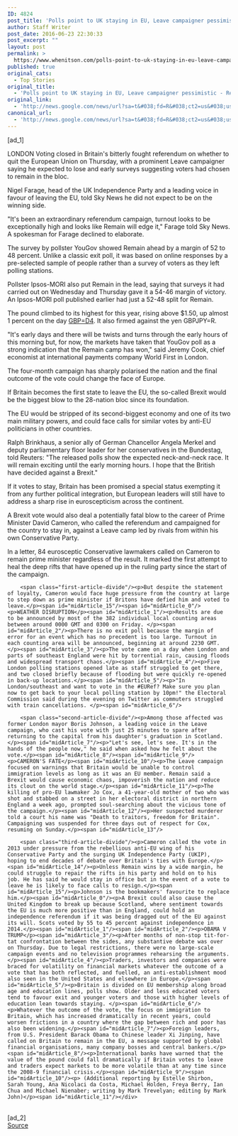 ```yaml
---
ID: 4824
post_title: 'Polls point to UK staying in EU, Leave campaigner pessimistic &#8211; Reuters'
author: Staff Writer
post_date: 2016-06-23 22:30:33
post_excerpt: ""
layout: post
permalink: >
  https://www.whenitson.com/polls-point-to-uk-staying-in-eu-leave-campaigner-pessimistic-reuters/
published: true
original_cats:
  - Top Stories
original_title:
  - 'Polls point to UK staying in EU, Leave campaigner pessimistic - Reuters'
original_link:
  - 'http://news.google.com/news/url?sa=t&#038;fd=R&#038;ct2=us&#038;usg=AFQjCNG3eEk3yHus9SSHli9yAO0XJohuPw&#038;clid=c3a7d30bb8a4878e06b80cf16b898331&#038;cid=52779135478777&#038;ei=c2FsV9AP04SFAfKWjKAH&#038;url=http://www.reuters.com/article/us-britain-eu-idUSKCN0Z902K'
canonical_url:
  - 'http://news.google.com/news/url?sa=t&#038;fd=R&#038;ct2=us&#038;usg=AFQjCNG3eEk3yHus9SSHli9yAO0XJohuPw&#038;clid=c3a7d30bb8a4878e06b80cf16b898331&#038;cid=52779135478777&#038;ei=c2FsV9AP04SFAfKWjKAH&#038;url=http://www.reuters.com/article/us-britain-eu-idUSKCN0Z902K'
---
```

 [ad_1]
<br><div id="articleText">
<span id="midArticle_start"/>

<span id="midArticle_0"/><span class="focusParagraph" readability="5"><p><span class="articleLocation">LONDON</span> Voting closed in Britain's bitterly fought referendum on whether to quit the European Union on Thursday, with a prominent Leave campaigner saying he expected to lose and early surveys suggesting voters had chosen to remain in the bloc.</p></span><span id="midArticle_1"/><p>Nigel Farage, head of the UK Independence Party and a leading voice in favour of leaving the EU, told Sky News he did not expect to be on the winning side.</p><span id="midArticle_2"/><p>"It's been an extraordinary referendum campaign, turnout looks to be exceptionally high and looks like Remain will edge it," Farage told Sky News. A spokesman for Farage declined to elaborate.</p><span id="midArticle_3"/><p>The survey by pollster YouGov showed Remain ahead by a margin of 52 to 48 percent. Unlike a classic exit poll, it was based on online responses by a pre-selected sample of people rather than a survey of voters as they left polling stations.</p><span id="midArticle_4"/><p>Pollster Ipsos-MORI also put Remain in the lead, saying that surveys it had carried out on Wednesday and Thursday gave it a 54-46 margin of victory. An Ipsos-MORI poll published earlier had just a 52-48 split for Remain.</p><span id="midArticle_5"/><p>The pound climbed to its highest for this year, rising above $1.50, up almost 1 percent on the day <a href="http://www.reuters.com/finance/currencies/quote?srcCurr=GBP&amp;destCurr=USD">GBP=D4</a>. It also firmed against the yen GBPJPY=R. </p><span id="midArticle_6"/><p>"It's early days and there will be twists and turns through the early hours of this morning but, for now, the markets have taken that YouGov poll as a strong indication that the Remain camp has won," said Jeremy Cook, chief economist at international payments company World First in London.</p><span id="midArticle_7"/><p>The four-month campaign has sharply polarised the nation and the final outcome of the vote could change the face of Europe.</p><span id="midArticle_8"/><p>If Britain becomes the first state to leave the EU, the so-called Brexit would be the biggest blow to the 28-nation bloc since its foundation.</p><span id="midArticle_9"/><p>The EU would be stripped of its second-biggest economy and one of its two main military powers, and could face calls for similar votes by anti-EU politicians in other countries.</p><span id="midArticle_10"/><p>Ralph Brinkhaus, a senior ally of German Chancellor Angela Merkel and deputy parliamentary floor leader for her conservatives in the Bundestag, told Reuters: "The released polls show the expected neck-and-neck race. It will remain exciting until the early morning hours. I hope that the British have decided against a Brexit."</p><span id="midArticle_11"/><p>If it votes to stay, Britain has been promised a special status exempting it from any further political integration, but European leaders will still have to address a sharp rise in euroscepticism across the continent.</p><span id="midArticle_12"/><p>A Brexit vote would also deal a potentially fatal blow to the career of Prime Minister David Cameron, who called the referendum and campaigned for the country to stay in, against a Leave camp led by rivals from within his own Conservative Party.</p><span id="midArticle_13"/><p>In a letter, 84 eurosceptic Conservative lawmakers called on Cameron to remain prime minister regardless of the result. It marked the first attempt to heal the deep rifts that have opened up in the ruling party since the start of the campaign.</p><span id="midArticle_14"/>
        
        <span class="first-article-divide"/><p>But despite the statement of loyalty, Cameron would face huge pressure from the country at large to step down as prime minister if Britons have defied him and voted to leave.</p><span id="midArticle_15"/><span id="midArticle_0"/><p>WEATHER DISRUPTION</p><span id="midArticle_1"/><p>Results are due to be announced by most of the 382 individual local counting areas between around 0000 GMT and 0300 on Friday. </p><span id="midArticle_2"/><p>There is no exit poll because the margin of error for an event which has no precedent is too large. Turnout in each counting area will be announced, beginning at around 2230 GMT.</p><span id="midArticle_3"/><p>The vote came on a day when London and parts of southeast England were hit by torrential rain, causing floods and widespread transport chaos.</p><span id="midArticle_4"/><p>Five London polling stations opened late as staff struggled to get there, and two closed briefly because of flooding but were quickly re-opened in back-up locations.</p><span id="midArticle_5"/><p>"In London/southeast and want to vote in the #EURef? Make sure you plan now to get back to your local polling station by 10pm!" the Electoral Commission said during the evening on Twitter as commuters struggled with train cancellations. </p><span id="midArticle_6"/>
        
        <span class="second-article-divide"/><p>Among those affected was former London mayor Boris Johnson, a leading voice in the Leave campaign, who cast his vote with just 25 minutes to spare after returning to the capital from his daughter's graduation in Scotland.</p><span id="midArticle_7"/><p>"Let's see, let's see. It's in the hands of the people now," he said when asked how he felt about the vote.</p><span id="midArticle_8"/><span id="midArticle_9"/><p>CAMERON'S FATE</p><span id="midArticle_10"/><p>The Leave campaign focused on warnings that Britain would be unable to control immigration levels as long as it was an EU member. Remain said a Brexit would cause economic chaos, impoverish the nation and reduce its clout on the world stage.</p><span id="midArticle_11"/><p>The killing of pro-EU lawmaker Jo Cox, a 41-year-old mother of two who was shot and stabbed on a street in her electoral district in northern England a week ago, prompted soul-searching about the vicious tone of the campaign.</p><span id="midArticle_12"/><p>Her suspected murderer told a court his name was "Death to traitors, freedom for Britain". Campaigning was suspended for three days out of respect for Cox, resuming on Sunday.</p><span id="midArticle_13"/>
        
        <span class="third-article-divide"/><p>Cameron called the vote in 2013 under pressure from the rebellious anti-EU wing of his Conservative Party and the surging UK Independence Party (UKIP), hoping to end decades of debate over Britain's ties with Europe.</p><span id="midArticle_14"/><p>Unless Remain wins by a wide margin, he could struggle to repair the rifts in his party and hold on to his job. He has said he would stay in office but in the event of a vote to leave he is likely to face calls to resign.</p><span id="midArticle_15"/><p>Johnson is the bookmakers' favourite to replace him.</p><span id="midArticle_0"/><p>A Brexit could also cause the United Kingdom to break up because Scotland, where sentiment towards the EU is much more positive than in England, could hold an independence referendum if it was being dragged out of the EU against its will. Scots voted by 55 to 45 percent against independence in 2014.</p><span id="midArticle_1"/><span id="midArticle_2"/><p>OBAMA V TRUMP</p><span id="midArticle_3"/><p>After months of non-stop tit-for-tat confrontation between the sides, any substantive debate was over on Thursday. Due to legal restrictions, there were no large-scale campaign events and no television programmes rehearsing the arguments.</p><span id="midArticle_4"/><p>Traders, investors and companies were braced for volatility on financial markets whatever the outcome of a vote that has both reflected, and fuelled, an anti-establishment mood also seen in the United States and elsewhere in Europe.</p><span id="midArticle_5"/><p>Britain is divided on EU membership along broad age and education lines, polls show. Older and less educated voters tend to favour exit and younger voters and those with higher levels of education lean towards staying. </p><span id="midArticle_6"/><p>Whatever the outcome of the vote, the focus on immigration to Britain, which has increased dramatically in recent years, could worsen frictions in a country where the gap between rich and poor has also been widening.</p><span id="midArticle_7"/><p>Foreign leaders, from U.S. President Barack Obama to Chinese leader Xi Jinping, have called on Britain to remain in the EU, a message supported by global financial organisations, many company bosses and central bankers.</p><span id="midArticle_8"/><p>International banks have warned that the value of the pound could fall dramatically if Britain votes to leave and traders expect markets to be more volatile than at any time since the 2008-9 financial crisis.</p><span id="midArticle_9"/><span id="midArticle_10"/><p> (Additional reporting by Estelle Shirbon, Sarah Young, Ana Nicolaci da Costa, Michael Holden, Freya Berry, Ian Chua and Michael Nienaber; writing by Mark Trevelyan; editing by Mark John)</p><span id="midArticle_11"/></div>
<br>[ad_2]
<br><a href="http://news.google.com/news/url?sa=t&#038;fd=R&#038;ct2=us&#038;usg=AFQjCNG3eEk3yHus9SSHli9yAO0XJohuPw&#038;clid=c3a7d30bb8a4878e06b80cf16b898331&#038;cid=52779135478777&#038;ei=c2FsV9AP04SFAfKWjKAH&#038;url=http://www.reuters.com/article/us-britain-eu-idUSKCN0Z902K">Source </a>